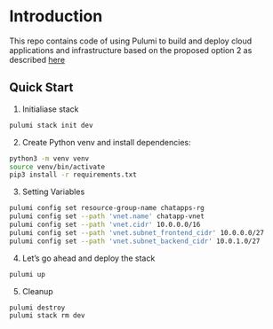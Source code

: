 # Introduction 

This repo contains code of using Pulumi to build and deploy cloud applications and infrastructure based on the proposed option 2 as described [here](..\PROPOSAL.md) 

## Quick Start

1. Initialiase stack
```sh
pulumi stack init dev
```

2. Create Python venv and install dependencies:
```sh
python3 -m venv venv
source venv/bin/activate
pip3 install -r requirements.txt
```

3. Setting Variables

```sh
pulumi config set resource-group-name chatapps-rg
pulumi config set --path 'vnet.name' chatapp-vnet
pulumi config set --path 'vnet.cidr' 10.0.0.0/16
pulumi config set --path 'vnet.subnet_frontend_cidr' 10.0.0.0/27
pulumi config set --path 'vnet.subnet_backend_cidr' 10.0.1.0/27
```

4. Let’s go ahead and deploy the stack
```sh
pulumi up
```

5. Cleanup
```sh
pulumi destroy
pulumi stack rm dev
```